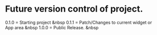 
# Future version control of project.
0.1.0 = Starting project &nbsp
0.1.1 = Patch/Changes to current widget or App area &nbsp
1.0.0 = Public Release. &nbsp
